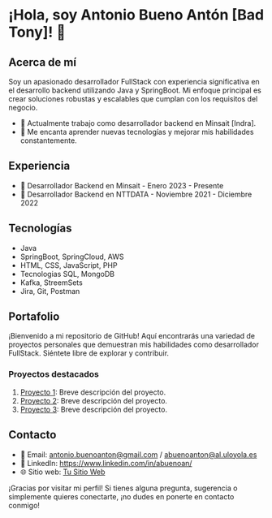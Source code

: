 # ¡Hola, soy Antonio Bueno Antón [Bad Tony]! 👋

## Acerca de mí

Soy un apasionado desarrollador FullStack con experiencia significativa en el desarrollo backend utilizando Java y SpringBoot. Mi enfoque principal es crear soluciones robustas y escalables que cumplan con los requisitos del negocio.

- 💼 Actualmente trabajo como desarrollador backend en Minsait [Indra].
- 🌱 Me encanta aprender nuevas tecnologías y mejorar mis habilidades constantemente.

## Experiencia

- 🚀 Desarrollador Backend en Minsait - Enero 2023 - Presente
- 🚀 Desarrollador Backend en NTTDATA - Noviembre 2021 - Diciembre 2022

## Tecnologías

- Java
- SpringBoot, SpringCloud, AWS
- HTML, CSS, JavaScript, PHP
- Tecnologias SQL, MongoDB
- Kafka, StreemSets
- Jira, Git, Postman

## Portafolio

¡Bienvenido a mi repositorio de GitHub! Aquí encontrarás una variedad de proyectos personales que demuestran mis habilidades como desarrollador FullStack. Siéntete libre de explorar y contribuir.

### Proyectos destacados

1. [Proyecto 1](enlace_al_proyecto_1): Breve descripción del proyecto.
2. [Proyecto 2](enlace_al_proyecto_2): Breve descripción del proyecto.
3. [Proyecto 3](enlace_al_proyecto_3): Breve descripción del proyecto.

## Contacto

- 📧 Email: antonio.buenoanton@gmail.com / abuenoanton@al.uloyola.es
- 🔗 LinkedIn: https://www.linkedin.com/in/abuenoan/
- 🌐 Sitio web: [Tu Sitio Web](enlace_a_tu_sitio_web)

¡Gracias por visitar mi perfil! Si tienes alguna pregunta, sugerencia o simplemente quieres conectarte, ¡no dudes en ponerte en contacto conmigo!
